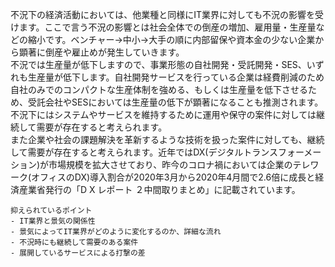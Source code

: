 不況下の経済活動においては、他業種と同様にIT業界に対しても不況の影響を受けます。ここで言う不況の影響とは社会全体での倒産の増加、雇用量・生産量などの縮小です。ベンチャー→中小→大手の順に内部留保や資本金の少ない企業から顕著に倒産や雇止めが発生していきます。</br>
不況では生産量が低下しますので、事業形態の自社開発・受託開発・SES、いずれも生産量が低下します。自社開発サービスを行っている企業は経費削減のため自社のみでのコンパクトな生産体制を強める、もしくは生産量を低下させるため、受託会社やSESにおいては生産量の低下が顕著になることも推測されます。</br>
不況下にはシステムやサービスを維持するために運用や保守の案件に対しては継続して需要が存在すると考えられます。</br>
また企業や社会の課題解決を革新するような技術を扱った案件に対しても、継続して需要が存在すると考えられます。近年ではDX(デジタルトランスフォーメーション)が市場規模を拡大させており、昨今のコロナ禍においては企業のテレワーク(オフィスのDX)導入割合が2020年3月から2020年4月間で2.6倍に成長と経済産業省発行の「D X レポート ２中間取りまとめ」に記載されています。
```
抑えられているポイント
- IT業界と景気の関係性
- 景気によってIT業界がどのように変化するのか、詳細な流れ
- 不況時にも継続して需要のある案件
- 展開しているサービスによる打撃の差
```
